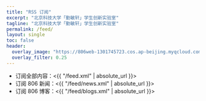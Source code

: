```yaml
---
title: "RSS 订阅"
excerpt: "北京科技大学「勤敏轩」学生创新实验室"
tagline: "北京科技大学「勤敏轩」学生创新实验室"
permalink: /feed/
layout: single
toc: false
header:
  overlay_image: "https://806web-1301745723.cos.ap-beijing.myqcloud.com/web/806_1.jpg"
  overlay_filter: 0.25
---
```


- 订阅全部内容：<{{ "/feed.xml" | absolute_url }}>
- 订阅 806 新闻：<{{ "/feed/news.xml" | absolute_url }}>
- 订阅 806 博客：<{{ "/feed/blogs.xml" | absolute_url }}>
